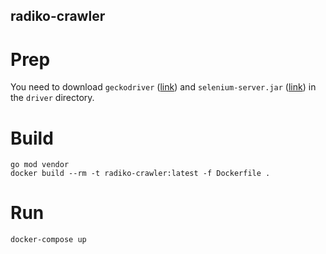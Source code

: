 ## radiko-crawler

# Prep

You need to download `geckodriver` ([link](https://github.com/mozilla/geckodriver)) and `selenium-server.jar` ([link](https://www.selenium.dev/downloads/)) in the `driver` directory.

# Build

```
go mod vendor
docker build --rm -t radiko-crawler:latest -f Dockerfile .
```

# Run

```
docker-compose up
```
